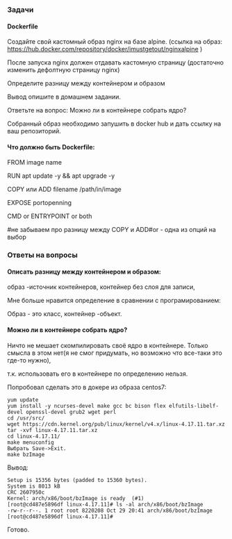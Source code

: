 
### Задачи 
#### Dockerfile

Создайте свой кастомный образ nginx на базе alpine. (ссылка на образ: https://hub.docker.com/repository/docker/imustgetout/nginxalpine )

После запуска nginx должен отдавать кастомную страницу (достаточно изменить дефолтную страницу nginx)

Определите разницу между контейнером и образом

Вывод опишите в домашнем задании.

Ответьте на вопрос: Можно ли в контейнере собрать ядро?

Собранный образ необходимо запушить в docker hub и дать ссылку на ваш репозиторий.




#### Что должно быть Dockerfile:

FROM image name

RUN apt update -y && apt upgrade -y 

COPY или ADD filename /path/in/image

EXPOSE portopenning

CMD or ENTRYPOINT or both

#не забываем про разницу между COPY и ADD#or - одна из опций на выбор

### Ответы на вопросы

#### Описать разницу между контейнером и образом:

образ -источник контейнеров, контейнер без слоя для записи, 

Мне больше нравится определение в сравнении с програмированием: 

Образ - это класс, контейнер -объект.

#### Можно ли в контейнере собрать ядро?

Ничто не мешает скомпилировать своё ядро в контейнере. Только смысла в этом нет(я не смог придумать, но возможно что все-таки это где-то нужно),

т.к. использовать его в контейнере по определению нельзя.

Попробовал сделать это в докере из образа centos7:

    yum update
    yum install -y ncurses-devel make gcc bc bison flex elfutils-libelf-devel openssl-devel grub2 wget perl
    cd /usr/src/
    wget https://cdn.kernel.org/pub/linux/kernel/v4.x/linux-4.17.11.tar.xz
    tar -xvf linux-4.17.11.tar.xz
    cd linux-4.17.11/
    make menuconfig
    Выбрать Save->Exit.
    make bzImage
 
 Вывод:

    Setup is 15356 bytes (padded to 15360 bytes).
    System is 8013 kB
    CRC 2607950c
    Kernel: arch/x86/boot/bzImage is ready  (#1)
    [root@cd487e5896df linux-4.17.11]# ls -al arch/x86/boot/bzImage
    -rw-r--r--. 1 root root 8220208 Oct 29 20:41 arch/x86/boot/bzImage
    [root@cd487e5896df linux-4.17.11]#
 
 Готово.
